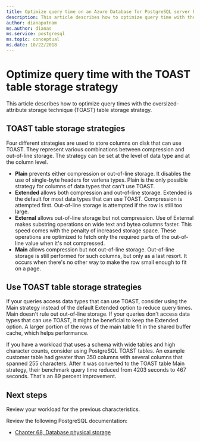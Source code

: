 ```yaml
---
title: Optimize query time on an Azure Database for PostgreSQL server by using the TOAST table storage strategy
description: This article describes how to optimize query time with the TOAST table storage strategy on an Azure Database for PostgreSQL server.
author: dianaputnam
ms.author: dianas
ms.service: postgresql
ms.topic: conceptual
ms.date: 10/22/2018
---
```


# Optimize query time with the TOAST table storage strategy 
This article describes how to optimize query times with the oversized-attribute storage technique (TOAST) table storage strategy.

## TOAST table storage strategies
Four different strategies are used to store columns on disk that can use TOAST. They represent various combinations between compression and out-of-line storage. The strategy can be set at the level of data type and at the column level.
- **Plain** prevents either compression or out-of-line storage. It disables the use of single-byte headers for varlena types. Plain is the only possible strategy for columns of data types that can't use TOAST.
- **Extended** allows both compression and out-of-line storage. Extended is the default for most data types that can use TOAST. Compression is attempted first. Out-of-line storage is attempted if the row is still too large.
- **External** allows out-of-line storage but not compression. Use of External makes substring operations on wide text and bytea columns faster. This speed comes with the penalty of increased storage space. These operations are optimized to fetch only the required parts of the out-of-line value when it's not compressed.
- **Main** allows compression but not out-of-line storage. Out-of-line storage is still performed for such columns, but only as a last resort. It occurs when there's no other way to make the row small enough to fit on a page.

## Use TOAST table storage strategies
If your queries access data types that can use TOAST, consider using the Main strategy instead of the default Extended option to reduce query times. Main doesn't rule out out-of-line storage. If your queries don't access data types that can use TOAST, it might be beneficial to keep the Extended option. A larger portion of the rows of the main table fit in the shared buffer cache, which helps performance.

If you have a workload that uses a schema with wide tables and high character counts, consider using PostgreSQL TOAST tables. An example customer table had greater than 350 columns with several columns that spanned 255 characters. After it was converted to the TOAST table Main strategy, their benchmark query time reduced from 4203 seconds to 467 seconds. That's an 89 percent improvement.

## Next steps
Review your workload for the previous characteristics. 

Review the following PostgreSQL documentation: 
- [Chapter 68, Database physical storage](https://www.postgresql.org/docs/current/storage-toast.html) 
